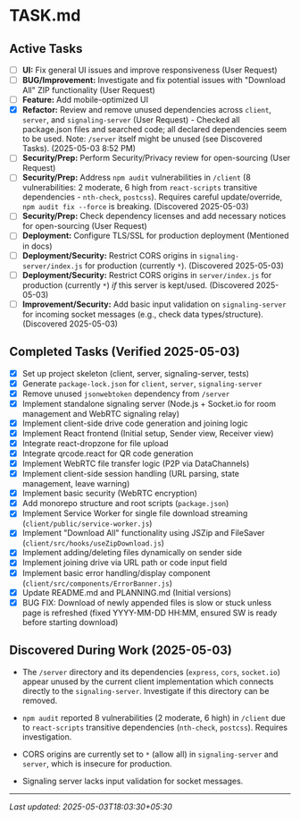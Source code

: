 # TASK.md

## Active Tasks
- [ ] **UI:** Fix general UI issues and improve responsiveness (User Request)
- [ ] **BUG/Improvement:** Investigate and fix potential issues with "Download All" ZIP functionality (User Request)
- [ ] **Feature:** Add mobile-optimized UI
- [x] **Refactor:** Review and remove unused dependencies across `client`, `server`, and `signaling-server` (User Request) - Checked all package.json files and searched code; all declared dependencies seem to be used. Note: `/server` itself might be unused (see Discovered Tasks). (2025-05-03 8:52 PM)
- [ ] **Security/Prep:** Perform Security/Privacy review for open-sourcing (User Request)
- [ ] **Security/Prep:** Address `npm audit` vulnerabilities in `/client` (8 vulnerabilities: 2 moderate, 6 high from `react-scripts` transitive dependencies - `nth-check`, `postcss`). Requires careful update/override, `npm audit fix --force` is breaking. (Discovered 2025-05-03)
- [ ] **Security/Prep:** Check dependency licenses and add necessary notices for open-sourcing (User Request)
- [ ] **Deployment:** Configure TLS/SSL for production deployment (Mentioned in docs)
- [ ] **Deployment/Security:** Restrict CORS origins in `signaling-server/index.js` for production (currently `*`). (Discovered 2025-05-03)
- [ ] **Deployment/Security:** Restrict CORS origins in `server/index.js` for production (currently `*`) *if* this server is kept/used. (Discovered 2025-05-03)
- [ ] **Improvement/Security:** Add basic input validation on `signaling-server` for incoming socket messages (e.g., check data types/structure). (Discovered 2025-05-03)

## Completed Tasks (Verified 2025-05-03)
- [x] Set up project skeleton (client, server, signaling-server, tests)
- [x] Generate `package-lock.json` for `client`, `server`, `signaling-server`
- [x] Remove unused `jsonwebtoken` dependency from `/server`
- [x] Implement standalone signaling server (Node.js + Socket.io for room management and WebRTC signaling relay)
- [x] Implement client-side drive code generation and joining logic
- [x] Implement React frontend (Initial setup, Sender view, Receiver view)
- [x] Integrate react-dropzone for file upload
- [x] Integrate qrcode.react for QR code generation
- [x] Implement WebRTC file transfer logic (P2P via DataChannels)
- [x] Implement client-side session handling (URL parsing, state management, leave warning)
- [x] Implement basic security (WebRTC encryption)
- [x] Add monorepo structure and root scripts (`package.json`)
- [x] Implement Service Worker for single file download streaming (`client/public/service-worker.js`)
- [x] Implement "Download All" functionality using JSZip and FileSaver (`client/src/hooks/useZipDownload.js`)
- [x] Implement adding/deleting files dynamically on sender side
- [x] Implement joining drive via URL path or code input field
- [x] Implement basic error handling/display component (`client/src/components/ErrorBanner.js`)
- [x] Update README.md and PLANNING.md (Initial versions)
- [x] BUG FIX: Download of newly appended files is slow or stuck unless page is refreshed (fixed YYYY-MM-DD HH:MM, ensured SW is ready before starting download)

## Discovered During Work (2025-05-03)
- The `/server` directory and its dependencies (`express`, `cors`, `socket.io`) appear unused by the current client implementation which connects directly to the `signaling-server`. Investigate if this directory can be removed.
- `npm audit` reported 8 vulnerabilities (2 moderate, 6 high) in `/client` due to `react-scripts` transitive dependencies (`nth-check`, `postcss`). Requires investigation.

- CORS origins are currently set to `*` (allow all) in `signaling-server` and `server`, which is insecure for production.

- Signaling server lacks input validation for socket messages.

---
*Last updated: 2025-05-03T18:03:30+05:30*
